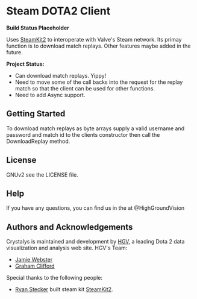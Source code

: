 # Steam DOTA2 Client

**Build Status Placeholder**

Uses [SteamKit2](https://github.com/SteamRE/SteamKit) to interoperate with Valve's Steam network. Its primay function is to download match replays. Other features maybe added in the future.

**Project Status:**

- Can download match replays. Yippy!
- Need to move some of the call backs into the request for the replay match so that the client can be used for other functions.
- Need to add Async support.

## Getting Started

To download match replays as byte arrays supply a valid username and password and match id to the clients constructor then call the DownloadReplay method.

## License

GNUv2 see the LICENSE file.

## Help

If you have any questions, you can find us in the at @HighGroundVision

## Authors and Acknowledgements

Crystalys is maintained and development by [HGV](http://www.highgroundvision.com), a leading Dota 2 data visualization and analysis web site. HGV's Team:

* [Jamie Webster](https://github.com/RGBKnights) 
* [Graham Clifford](https://github.com/gclifford)

Special thanks to the following people:

* [Ryan Stecker](https://github.com/VoiDeD) built steam kit [SteamKit2](https://github.com/SteamRE/SteamKit).
